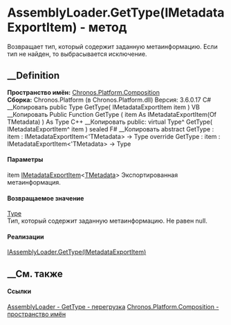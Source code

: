 # AssemblyLoader<TMetadata>.GetType(IMetadataExportItem<TMetadata>) - метод
Возвращает тип, который содержит заданную метаинформацию. Если тип не найден,
то выбрасывается исключение.
## __Definition
 **Пространство имён:**
[Chronos.Platform.Composition](N_Chronos_Platform_Composition.htm)  
 **Сборка:** Chronos.Platform (в Chronos.Platform.dll) Версия: 3.6.0.17
C# __Копировать
     public Type GetType(
    	IMetadataExportItem<TMetadata> item
    )
VB __Копировать
     Public Function GetType ( 
    	item As IMetadataExportItem(Of TMetadata)
    ) As Type
C++ __Копировать
     public:
    virtual Type^ GetType(
    	IMetadataExportItem<TMetadata>^ item
    ) sealed
F# __Копировать
     abstract GetType : 
            item : IMetadataExportItem<'TMetadata> -> Type 
    override GetType : 
            item : IMetadataExportItem<'TMetadata> -> Type 
#### Параметры
item
[IMetadataExportItem](T_Chronos_Platform_Composition_IMetadataExportItem_1.htm)<[TMetadata](T_Chronos_Platform_Composition_AssemblyLoader_1.htm)>
    Экспортированная метаинформация.
#### Возвращаемое значение
[Type](https://learn.microsoft.com/dotnet/api/system.type)  
Тип, который содержит заданную метаинформацию. Не равен null.
#### Реализации
[IAssemblyLoader<TMetadata>.GetType(IMetadataExportItem<TMetadata>)](M_Chronos_Platform_Composition_IAssemblyLoader_1_GetType.htm)  
##  __См. также
#### Ссылки
[AssemblyLoader<TMetadata> \-
](T_Chronos_Platform_Composition_AssemblyLoader_1.htm)
[GetType -
перегрузка](Overload_Chronos_Platform_Composition_AssemblyLoader_1_GetType.htm)
[Chronos.Platform.Composition - пространство
имён](N_Chronos_Platform_Composition.htm)
